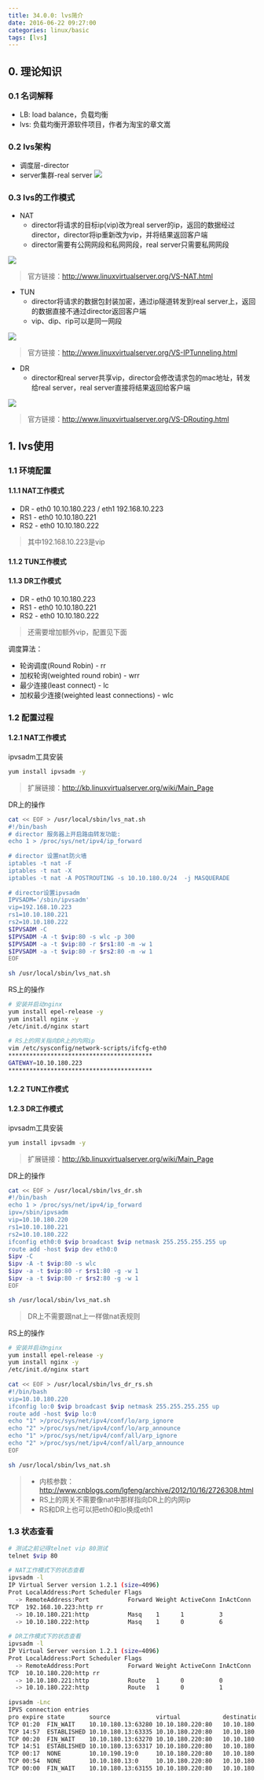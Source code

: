```yaml
---
title: 34.0.0: lvs简介
date: 2016-06-22 09:27:00
categories: linux/basic
tags: [lvs]
---
```

 
## 0. 理论知识

### 0.1 名词解释
- LB: load balance，负载均衡
- lvs: 负载均衡开源软件项目，作者为淘宝的章文嵩
 
### 0.2 lvs架构
- 调度层-director
- server集群-real server
![](/static/images/docs/linux/basic/linux-basic-34.0-01.png)

### 0.3 lvs的工作模式
- NAT
  - director将请求的目标ip(vip)改为real server的ip，返回的数据经过director，director将ip重新改为vip，并将结果返回客户端
  - director需要有公网网段和私网网段，real server只需要私网网段

![](/static/images/docs/linux/basic/linux-basic-34.0-02.gif)

> 官方链接：http://www.linuxvirtualserver.org/VS-NAT.html

- TUN
  - director将请求的数据包封装加密，通过ip隧道转发到real server上，返回的数据直接不通过director返回客户端
  - vip、dip、rip可以是同一网段

![](/static/images/docs/linux/basic/linux-basic-34.0-03.gif)

> 官方链接：http://www.linuxvirtualserver.org/VS-IPTunneling.html

- DR
  - director和real server共享vip，director会修改请求包的mac地址，转发给real server，real server直接将结果返回给客户端

![](/static/images/docs/linux/basic/linux-basic-34.0-04.gif)

> 官方链接：http://www.linuxvirtualserver.org/VS-DRouting.html

## 1. lvs使用
### 1.1 环境配置

#### 1.1.1 **NAT工作模式**

- DR - eth0 10.10.180.223 / eth1 192.168.10.223
- RS1 - eth0 10.10.180.221
- RS2 - eth0 10.10.180.222

> 其中192.168.10.223是vip
 
#### 1.1.2 **TUN工作模式**
 
#### 1.1.3 **DR工作模式**
- DR - eth0 10.10.180.223
- RS1 - eth0 10.10.180.221
- RS2 - eth0 10.10.180.222

> 还需要增加额外vip，配置见下面

调度算法：
- 轮询调度(Round Robin) - rr
- 加权轮询(weighted round robin) - wrr
- 最少连接(least connect) - lc
- 加权最少连接(weighted least connections) - wlc
  
### 1.2 配置过程

#### 1.2.1 **NAT工作模式**
ipvsadm工具安装

``` bash
yum install ipvsadm -y
```
> 扩展链接：http://kb.linuxvirtualserver.org/wiki/Main_Page
 
DR上的操作

``` bash
cat << EOF > /usr/local/sbin/lvs_nat.sh
#!/bin/bash
# director 服务器上开启路由转发功能:
echo 1 > /proc/sys/net/ipv4/ip_forward
 
# director 设置nat防火墙
iptables -t nat -F
iptables -t nat -X
iptables -t nat -A POSTROUTING -s 10.10.180.0/24  -j MASQUERADE
 
# director设置ipvsadm
IPVSADM='/sbin/ipvsadm'
vip=192.168.10.223
rs1=10.10.180.221
rs2=10.10.180.222
$IPVSADM -C
$IPVSADM -A -t $vip:80 -s wlc -p 300
$IPVSADM -a -t $vip:80 -r $rs1:80 -m -w 1
$IPVSADM -a -t $vip:80 -r $rs2:80 -m -w 1
EOF
 
sh /usr/local/sbin/lvs_nat.sh 
```

RS上的操作

``` bash
# 安装并启动nginx
yum install epel-release -y
yum install nginx -y
/etc/init.d/nginx start
 
# RS上的网关指向DR上的内网ip
vim /etc/sysconfig/network-scripts/ifcfg-eth0
*****************************************
GATEWAY=10.10.180.223
*****************************************
```

#### 1.2.2 **TUN工作模式**
#### 1.2.3 **DR工作模式**
ipvsadm工具安装

``` bash
yum install ipvsadm -y
```
> 扩展链接：http://kb.linuxvirtualserver.org/wiki/Main_Page

DR上的操作

``` bash
cat << EOF > /usr/local/sbin/lvs_dr.sh
#!/bin/bash
echo 1 > /proc/sys/net/ipv4/ip_forward
ipv=/sbin/ipvsadm
vip=10.10.180.220
rs1=10.10.180.221
rs2=10.10.180.222
ifconfig eth0:0 $vip broadcast $vip netmask 255.255.255.255 up
route add -host $vip dev eth0:0
$ipv -C
$ipv -A -t $vip:80 -s wlc 
$ipv -a -t $vip:80 -r $rs1:80 -g -w 1
$ipv -a -t $vip:80 -r $rs2:80 -g -w 1
EOF

sh /usr/local/sbin/lvs_nat.sh
```
> DR上不需要跟nat上一样做nat表规则 

RS上的操作

``` bash
# 安装并启动nginx
yum install epel-release -y
yum install nginx -y
/etc/init.d/nginx start
 
cat << EOF > /usr/local/sbin/lvs_dr_rs.sh
#!/bin/bash
vip=10.10.180.220
ifconfig lo:0 $vip broadcast $vip netmask 255.255.255.255 up 
route add -host $vip lo:0
echo "1" >/proc/sys/net/ipv4/conf/lo/arp_ignore
echo "2" >/proc/sys/net/ipv4/conf/lo/arp_announce
echo "1" >/proc/sys/net/ipv4/conf/all/arp_ignore
echo "2" >/proc/sys/net/ipv4/conf/all/arp_announce
EOF
 
sh /usr/local/sbin/lvs_nat.sh
```

> - 内核参数：http://www.cnblogs.com/lgfeng/archive/2012/10/16/2726308.html 
> - RS上的网关不需要像nat中那样指向DR上的内网ip
> - RS和DR上也可以把eth0和lo换成eth1

### 1.3 状态查看
``` bash
# 测试之前记得telnet vip 80测试
telnet $vip 80
 
# NAT工作模式下的状态查看
ipvsadm -l
IP Virtual Server version 1.2.1 (size=4096)
Prot LocalAddress:Port Scheduler Flags
  -> RemoteAddress:Port           Forward Weight ActiveConn InActConn
TCP  192.168.10.223:http rr
  -> 10.10.180.221:http           Masq    1      1          3
  -> 10.10.180.222:http           Masq    1      0          6
 
# DR工作模式下的状态查看
ipvsadm -l
IP Virtual Server version 1.2.1 (size=4096)
Prot LocalAddress:Port Scheduler Flags
  -> RemoteAddress:Port           Forward Weight ActiveConn InActConn
TCP  10.10.180.220:http rr
  -> 10.10.180.221:http           Route   1      0          0
  -> 10.10.180.222:http           Route   1      0          1
 
ipvsadm -Lnc
IPVS connection entries
pro expire state       source             virtual            destination
TCP 01:20  FIN_WAIT    10.10.180.13:63280 10.10.180.220:80   10.10.180.221:80
TCP 14:57  ESTABLISHED 10.10.180.13:63335 10.10.180.220:80   10.10.180.221:80
TCP 00:20  FIN_WAIT    10.10.180.13:63270 10.10.180.220:80   10.10.180.221:80
TCP 14:51  ESTABLISHED 10.10.180.13:63317 10.10.180.220:80   10.10.180.221:80
TCP 00:17  NONE        10.10.190.19:0     10.10.180.220:80   10.10.180.222:80
TCP 00:54  NONE        10.10.180.13:0     10.10.180.220:80   10.10.180.221:80
TCP 00:00  FIN_WAIT    10.10.180.13:63155 10.10.180.220:80   10.10.180.222:80 
```